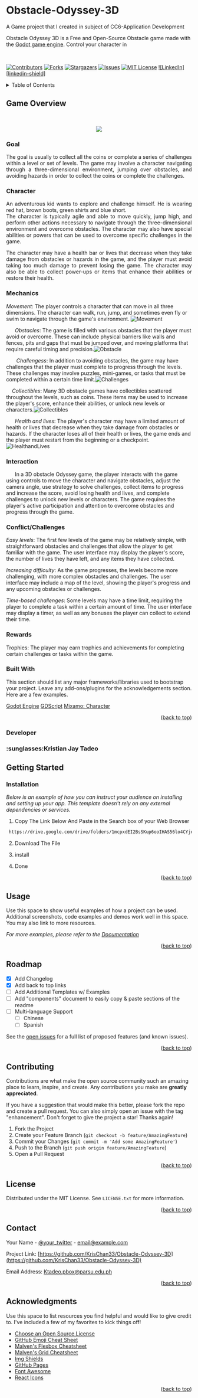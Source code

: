  
# Obstacle-Odyssey-3D
A Game project that I created in subject of CC6-Application Development

Obstacle Odyssey 3D is a Free and Open-Source Obstacle game made with the [Godot game engine](https://godotengine.org/). Control your character in

<br> 
<!-- Improved compatibility of back to top link: See: https://github.com/othneildrew/Best-README-Template/pull/73 -->
<a name="readme-top"></a>
<!--
*** Thanks for checking out the Best-README-Template. If you have a suggestion
*** that would make this better, please fork the repo and create a pull request
*** or simply open an issue with the tag "enhancement".
*** Don't forget to give the project a star!
*** Thanks again! Now go create something AMAZING! :D
-->



<!-- PROJECT SHIELDS -->
<!--
*** I'm using markdown "reference style" links for readability.
*** Reference links are enclosed in brackets [ ] instead of parentheses ( ).
*** See the bottom of this document for the declaration of the reference variables
*** for contributors-url, forks-url, etc. This is an optional, concise syntax you may use.
*** https://www.markdownguide.org/basic-syntax/#reference-style-links
-->
[![Contributors][contributors-shield]][contributors-url]
[![Forks][forks-shield]][forks-url]
[![Stargazers][stars-shield]][stars-url]
[![Issues][issues-shield]][issues-url]
[![MIT License][license-shield]][license-url]
[![LinkedIn][linkedin-shield]][linkedin-url]


<details>
  <summary>Table of Contents</summary>
  <ol>
    <li>
      <a href="#Game-Overview">Game Overview</a>
      <ul>
        <li><a href ="#Goal">Goal</li>
         <li><a href ="#Character">Character</li>
         <li><a href ="#Mechanics">Mechanics</li>
         <li><a href ="#Interaction">Interaction</li>
         <li><a href ="#Conflict/Challenges">Conflict/Challenges/li>
         <li><a href ="#Rewards">Rewards</li>
         <li><a href="#built-with">Built With</a></li>
         <li><a href ="#Developer">Developer</li>
      </ul>
    </li>
    <li>
      <a href="#getting-started">Getting Started</a>
      <ul>
        <li><a href="#installation">Installation</a></li>
      </ul>
    </li>
    <li><a href="#usage">Usage</a></li>
    <li><a href="#roadmap">Roadmap</a></li>
    <li><a href="#contributing">Contributing</a></li>
    <li><a href="#license">License</a></li>
    <li><a href="#contact">Contact</a></li>
    <li><a href="#acknowledgments">Acknowledgments</a></li>
  </ol>
</details>



<!-- ABOUT THE PROJECT -->
## Game Overview
<br />
<p align="center"> 
  <img align = "center" src = "https://github.com/KrisChan33/Obstacle-Odyssey-3D/blob/main/Logo.png">
</p>

<div align = "Justify">
 
### Goal
<p>The goal is usually to collect all the coins or complete a series of challenges within a level or set of levels. The game may involve a character navigating through a three-dimensional environment, jumping over obstacles, and avoiding hazards in order to collect the coins or complete the challenges.</p> 

### Character

<p>An adventurous kid wants to explore and challenge himself. He is wearing red hat, brown boots, green shirts and blue short.
<br />
The character is typically agile and able to move quickly, jump high, and perform other actions necessary to navigate through the three-dimensional environment and overcome obstacles. The character may also have special abilities or powers that can be used to overcome specific challenges in the game.
<br />

The character may have a health bar or lives that decrease when they take damage from obstacles or hazards in the game, and the player must avoid taking too much damage to prevent losing the game. The character may also be able to collect power-ups or items that enhance their abilities or restore their health.
</p>

</div>

### Mechanics
<i>Movement</i>: The player controls a character that can move in all three dimensions. The character can walk, run, jump, and sometimes even fly or swim to navigate through the game's environment. ![Movement](https://github.com/KrisChan33/Obstacle-Odyssey-3D/blob/main/Images/mechanics.png)

&nbsp;&nbsp;&nbsp;&nbsp;&nbsp;&nbsp;<i>Obstacles</i>: The game is filled with various obstacles that the player must avoid or overcome. These can include physical barriers like walls and fences, pits and gaps that must be jumped over, and moving platforms that require careful timing and precision.![Obstacle](https://github.com/KrisChan33/Obstacle-Odyssey-3D/blob/main/Images/Obstacles.PNG)

&nbsp;&nbsp;&nbsp;&nbsp;&nbsp;&nbsp;<i> Challengess</i>: In addition to avoiding obstacles, the game may have challenges that the player must complete to progress through the levels. These challenges may involve puzzles, mini-games, or tasks that must be completed within a certain time limit.![Challenges](https://github.com/KrisChan33/Obstacle-Odyssey-3D/blob/main/Images/Challenges.png)

&nbsp;&nbsp;&nbsp;&nbsp;<i>Collectibles</i>: Many 3D obstacle games have collectibles scattered throughout the levels, such as coins. These items may be used to increase the player's score, enhance their abilities, or unlock new levels or characters.![Collectibles](https://github.com/KrisChan33/Obstacle-Odyssey-3D/blob/main/Images/Collectibles.png)

&nbsp;&nbsp;&nbsp;&nbsp;&nbsp;&nbsp;<i>Health and lives</i>: The player's character may have a limited amount of health or lives that decrease when they take damage from obstacles or hazards. If the character loses all of their health or lives, the game ends and the player must restart from the beginning or a checkpoint.![HealthandLives](https://github.com/KrisChan33/Obstacle-Odyssey-3D/blob/main/Images/HealthandLives.png)

### Interaction
&nbsp;&nbsp;&nbsp;&nbsp;&nbsp;&nbsp;In a 3D obstacle Odyssey game, the player interacts with the game using controls to move the character and navigate obstacles, adjust the camera angle, use strategy to solve challenges, collect items to progress and increase the score, avoid losing health and lives, and complete challenges to unlock new levels or characters. The game requires the player's active participation and attention to overcome obstacles and progress through the game.

### Conflict/Challenges
<i>Easy levels</i>: The first few levels of the game may be relatively simple, with straightforward obstacles and challenges that allow the player to get familiar with the game. The user interface may display the player's score, the number of lives they have left, and any items they have collected.

<i>Increasing difficulty</i>: As the game progresses, the levels become more challenging, with more complex obstacles and challenges. The user interface may include a map of the level, showing the player's progress and any upcoming obstacles or challenges.

<i>Time-based challenges</i>: Some levels may have a time limit, requiring the player to complete a task within a certain amount of time. The user interface may display a timer, as well as any bonuses the player can collect to extend their time.

### Rewards
Trophies: The player may earn trophies and achievements for completing certain challenges or tasks within the game.

 
### Built With</p>

This section should list any major frameworks/libraries used to bootstrap your project. Leave any add-ons/plugins for the acknowledgements section. Here are a few examples.


[Godot Engine](https://godotengine.org/)
[GDScript](https://docs.godotengine.org/en/stable/tutorials/scripting/gdscript/index.html)
[Mixamo: Character](https://godotengine.org/)


<p align="right">(<a href="#readme-top">back to top</a>)</p>

### Developer 
<h3><b>:sunglasses:Kristian Jay Tadeo </b></h3>


## Getting Started 

### Installation

_Below is an example of how you can instruct your audience on installing and setting up your app. This template doesn't rely on any external dependencies or services._

1. Copy The Link Below And Paste in the Search box of your Web Browser
  ```sh
   https://drive.google.com/drive/folders/1mcpxdEI2BsSKup6ooIHAS56lo4CYjogN?usp=share_link
   ```
2. Download The File

3. install 

4. Done 
<p align="right">(<a href="#readme-top">back to top</a>)</p>



<!-- USAGE EXAMPLES -->
## Usage

Use this space to show useful examples of how a project can be used. Additional screenshots, code examples and demos work well in this space. You may also link to more resources.

_For more examples, please refer to the [Documentation](https://example.com)_

<p align="right">(<a href="#readme-top">back to top</a>)</p>




<!-- ROADMAP -->
## Roadmap

- [x] Add Changelog
- [x] Add back to top links
- [ ] Add Additional Templates w/ Examples
- [ ] Add "components" document to easily copy & paste sections of the readme
- [ ] Multi-language Support
    - [ ] Chinese
    - [ ] Spanish

See the [open issues](https://github.com/KrisChan33/Obstacle-Odyssey-3D/issues) for a full list of proposed features (and known issues).

<p align="right">(<a href="#readme-top">back to top</a>)</p>



<!-- CONTRIBUTING -->
## Contributing

Contributions are what make the open source community such an amazing place to learn, inspire, and create. Any contributions you make are **greatly appreciated**.

If you have a suggestion that would make this better, please fork the repo and create a pull request. You can also simply open an issue with the tag "enhancement".
Don't forget to give the project a star! Thanks again!

1. Fork the Project
2. Create your Feature Branch (`git checkout -b feature/AmazingFeature`)
3. Commit your Changes (`git commit -m 'Add some AmazingFeature'`)
4. Push to the Branch (`git push origin feature/AmazingFeature`)
5. Open a Pull Request

<p align="right">(<a href="#readme-top">back to top</a>)</p>



<!-- LICENSE -->
## License

Distributed under the MIT License. See `LICENSE.txt` for more information.

<p align="right">(<a href="#readme-top">back to top</a>)</p>



<!-- CONTACT -->
## Contact

Your Name - [@your_twitter](https://twitter.com/your_username) - email@example.com

Project Link: [https://github.com/KrisChan33/Obstacle-Odyssey-3D](https://github.com/KrisChan33/Obstacle-Odyssey-3D)

Email Address: Ktadeo.pbox@parsu.edu.ph

<p align="right">(<a href="#readme-top">back to top</a>)</p>



<!-- ACKNOWLEDGMENTS -->
## Acknowledgments

Use this space to list resources you find helpful and would like to give credit to. I've included a few of my favorites to kick things off!

* [Choose an Open Source License](https://choosealicense.com)
* [GitHub Emoji Cheat Sheet](https://www.webpagefx.com/tools/emoji-cheat-sheet)
* [Malven's Flexbox Cheatsheet](https://flexbox.malven.co/)
* [Malven's Grid Cheatsheet](https://grid.malven.co/)
* [Img Shields](https://shields.io)
* [GitHub Pages](https://pages.github.com)
* [Font Awesome](https://fontawesome.com)
* [React Icons](https://react-icons.github.io/react-icons/search)

<p align="right">(<a href="#readme-top">back to top</a>)</p>



<!-- MARKDOWN LINKS & IMAGES -->
<!-- https://www.markdownguide.org/basic-syntax/#reference-style-links -->
[Godot Engine]:https://godotengine.org/
[contributors-shield]: https://img.shields.io/github/contributors/KrisChan33/Obstacle-Odyssey-3D.svg?style=for-the-badge
[contributors-url]: https://github.com/KrisChan33/Obstacle-Odyssey-3D/graphs/contributors
[forks-shield]: https://img.shields.io/github/forks/KrisChan33/Obstacle-Odyssey-3D.svg?style=for-the-badge
[forks-url]: https://github.com/KrisChan33/Obstacle-Odyssey-3D/network/members
[stars-shield]: https://img.shields.io/github/stars/KrisChan33/Obstacle-Odyssey-3D.svg?style=for-the-badge
[stars-url]: https://github.com/KrisChan33/Obstacle-Odyssey-3D/stargazers
[issues-shield]: https://img.shields.io/github/issues/KrisChan33/Obstacle-Odyssey-3D.svg?style=for-the-badge
[issues-url]: https://github.com/KrisChan33/Obstacle-Odyssey-3D/issues
[license-shield]: https://img.shields.io/github/license/KrisChan33/Obstacle-Odyssey-3D.svg?style=for-the-badge
[license-url]: https://github.com/KrisChan33/Obstacle-Odyssey-3D/blob/master/LICENSE
[linkedin-url]: https://linkedin.com/in/kristian-jay-tadeo
[product-screenshot]: images/screenshot.png
[Next.js]: https://img.shields.io/badge/next.js-000000?style=for-the-badge&logo=nextdotjs&logoColor=white
[Next-url]: https://nextjs.org/
[React.js]: https://img.shields.io/badge/React-20232A?style=for-the-badge&logo=react&logoColor=61DAFB
[React-url]: https://reactjs.org/
[Vue.js]: https://img.shields.io/badge/Vue.js-35495E?style=for-the-badge&logo=vuedotjs&logoColor=4FC08D
[Vue-url]: https://vuejs.org/
[Angular.io]: https://img.shields.io/badge/Angular-DD0031?style=for-the-badge&logo=angular&logoColor=white
[Angular-url]: https://angular.io/
[Svelte.dev]: https://img.shields.io/badge/Svelte-4A4A55?style=for-the-badge&logo=svelte&logoColor=FF3E00
[Svelte-url]: https://svelte.dev/
[Laravel.com]: https://img.shields.io/badge/Laravel-FF2D20?style=for-the-badge&logo=laravel&logoColor=white
[Laravel-url]: https://laravel.com
[Bootstrap.com]: https://img.shields.io/badge/Bootstrap-563D7C?style=for-the-badge&logo=bootstrap&logoColor=white
[Bootstrap-url]: https://getbootstrap.com
[JQuery.com]: https://img.shields.io/badge/jQuery-0769AD?style=for-the-badge&logo=jquery&logoColor=white
[JQuery-url]: https://jquery.com 
